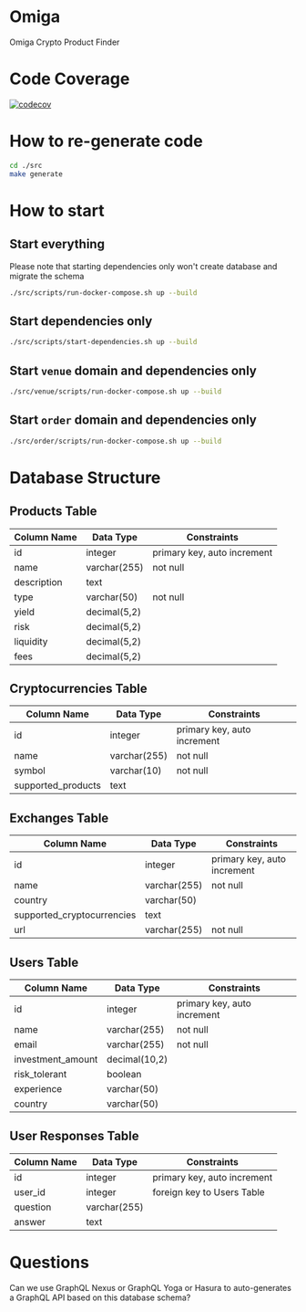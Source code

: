 # Omiga
Omiga Crypto Product Finder

# Code Coverage
[![codecov](https://codecov.io/gh/omiga-group/omiga/branch/main/graph/badge.svg?token=R1BCXGRWWM)](https://codecov.io/gh/omiga-group/omiga)

# How to re-generate code
```bash
cd ./src
make generate
```

# How to start

## Start everything

Please note that starting dependencies only won't create database and migrate the schema

```bash
./src/scripts/run-docker-compose.sh up --build
```

## Start dependencies only

```bash
./src/scripts/start-dependencies.sh up --build
```

## Start `venue` domain and dependencies only

```bash
./src/venue/scripts/run-docker-compose.sh up --build
```

## Start `order` domain and dependencies only

```bash
./src/order/scripts/run-docker-compose.sh up --build
```

# Database Structure

## Products Table

| Column Name | Data Type | Constraints |
| --- | --- | --- |
| id | integer | primary key, auto increment |
| name | varchar(255) | not null |
| description | text | |
| type | varchar(50) | not null |
| yield | decimal(5,2) | |
| risk | decimal(5,2) | |
| liquidity | decimal(5,2) | |
| fees | decimal(5,2) | |

## Cryptocurrencies Table

| Column Name | Data Type | Constraints |
| --- | --- | --- |
| id | integer | primary key, auto increment |
| name | varchar(255) | not null |
| symbol | varchar(10) | not null |
| supported_products | text | |

## Exchanges Table

| Column Name | Data Type | Constraints |
| --- | --- | --- |
| id | integer | primary key, auto increment |
| name | varchar(255) | not null |
| country | varchar(50) | |
| supported_cryptocurrencies | text | |
| url | varchar(255) | not null |

## Users Table

| Column Name | Data Type | Constraints |
| --- | --- | --- |
| id | integer | primary key, auto increment |
| name | varchar(255) | not null |
| email | varchar(255) | not null |
| investment_amount | decimal(10,2) | |
| risk_tolerant | boolean | |
| experience | varchar(50) | |
| country | varchar(50) | |

## User Responses Table

| Column Name | Data Type | Constraints |
| --- | --- | --- |
| id | integer | primary key, auto increment |
| user_id | integer | foreign key to Users Table |
| question | varchar(255) | |
| answer | text | |

# Questions

Can we use GraphQL Nexus or GraphQL Yoga or Hasura to auto-generates a GraphQL API based on this database schema?